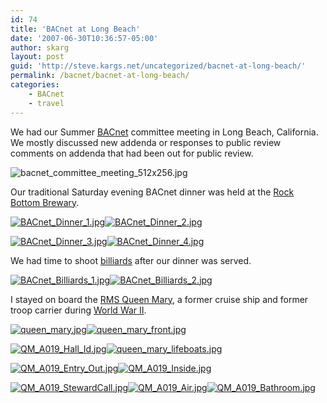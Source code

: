 ```yaml
---
id: 74
title: 'BACnet at Long Beach'
date: '2007-06-30T10:36:57-05:00'
author: skarg
layout: post
guid: 'http://steve.kargs.net/uncategorized/bacnet-at-long-beach/'
permalink: /bacnet/bacnet-at-long-beach/
categories:
    - BACnet
    - travel
---
```


We had our Summer [BACnet](http://www.bacnet.org/) committee meeting in Long Beach, California. We mostly discussed new addenda or responses to public review comments on addenda that had been out for public review.

![bacnet_committee_meeting_512x256.jpg](http://steve.kargs.net/wp-content/uploads/2007/bacnet_committee_meeting_512x256.jpg "bacnet_committee_meeting_512x256.jpg")

Our traditional Saturday evening BACnet dinner was held at the [Rock Bottom Brewary](http://www.rockbottomrestaurantsinc.com/).

[![BACnet_Dinner_1.jpg](http://steve.kargs.net/wp-content/uploads/2007/thumbs/BACnet_Dinner_1.jpg "BACnet_Dinner_1.jpg")](http://steve.kargs.net/wp-content/uploads/2007/BACnet_Dinner_1.jpg)[![BACnet_Dinner_2.jpg](http://steve.kargs.net/wp-content/uploads/2007/thumbs/BACnet_Dinner_2.jpg "BACnet_Dinner_2.jpg")](http://steve.kargs.net/wp-content/uploads/2007/BACnet_Dinner_2.jpg)

[![BACnet_Dinner_3.jpg](http://steve.kargs.net/wp-content/uploads/2007/thumbs/BACnet_Dinner_3.jpg "BACnet_Dinner_3.jpg")](http://steve.kargs.net/wp-content/uploads/2007/BACnet_Dinner_3.jpg)[![BACnet_Dinner_4.jpg](http://steve.kargs.net/wp-content/uploads/2007/thumbs/BACnet_Dinner_4.jpg "BACnet_Dinner_4.jpg")](http://steve.kargs.net/wp-content/uploads/2007/BACnet_Dinner_4.jpg)

We had time to shoot [billiards](http://en.wikipedia.org/wiki/Billiards) after our dinner was served.

[![BACnet_Billiards_1.jpg](http://steve.kargs.net/wp-content/uploads/2007/thumbs/BACnet_Billiards_1.jpg "BACnet_Billiards_1.jpg")](http://steve.kargs.net/wp-content/uploads/2007/BACnet_Billiards_1.jpg)[![BACnet_Billiards_2.jpg](http://steve.kargs.net/wp-content/uploads/2007/thumbs/BACnet_Billiards_2.jpg "BACnet_Billiards_2.jpg")](http://steve.kargs.net/wp-content/uploads/2007/BACnet_Billiards_2.jpg)

I stayed on board the [RMS Queen Mary](http://en.wikipedia.org/wiki/RMS_Queen_Mary), a former cruise ship and former troop carrier during [World War II](http://en.wikipedia.org/wiki/World_War_II).

[![queen_mary.jpg](http://steve.kargs.net/wp-content/uploads/2007/thumbs/queen_mary.jpg "queen_mary.jpg")](http://steve.kargs.net/wp-content/uploads/2007/queen_mary.jpg)[![queen_mary_front.jpg](http://steve.kargs.net/wp-content/uploads/2007/thumbs/queen_mary_front.jpg "queen_mary_front.jpg")](http://steve.kargs.net/wp-content/uploads/2007/queen_mary_front.jpg)

[![QM_A019_Hall_Id.jpg](http://steve.kargs.net/wp-content/uploads/2007/thumbs/QM_A019_Hall_Id.jpg "QM_A019_Hall_Id.jpg")](http://steve.kargs.net/wp-content/uploads/2007/QM_A019_Hall_Id.jpg)[![queen_mary_lifeboats.jpg](http://steve.kargs.net/wp-content/uploads/2007/thumbs/queen_mary_lifeboats.jpg "queen_mary_lifeboats.jpg")](http://steve.kargs.net/wp-content/uploads/2007/queen_mary_lifeboats.jpg)

[![QM_A019_Entry_Out.jpg](http://steve.kargs.net/wp-content/uploads/2007/thumbs/QM_A019_Entry_Out.jpg "QM_A019_Entry_Out.jpg")](http://steve.kargs.net/wp-content/uploads/2007/QM_A019_Entry_Out.jpg)[![QM_A019_Inside.jpg](http://steve.kargs.net/wp-content/uploads/2007/thumbs/QM_A019_Inside.jpg "QM_A019_Inside.jpg")](http://steve.kargs.net/wp-content/uploads/2007/QM_A019_Inside.jpg)

[![QM_A019_StewardCall.jpg](http://steve.kargs.net/wp-content/uploads/2007/thumbs/QM_A019_StewardCall.jpg "QM_A019_StewardCall.jpg")](http://steve.kargs.net/wp-content/uploads/2007/QM_A019_StewardCall.jpg)[![QM_A019_Air.jpg](http://steve.kargs.net/wp-content/uploads/2007/thumbs/QM_A019_Air.jpg "QM_A019_Air.jpg")](http://steve.kargs.net/wp-content/uploads/2007/QM_A019_Air.jpg)[![QM_A019_Bathroom.jpg](http://steve.kargs.net/wp-content/uploads/2007/thumbs/QM_A019_Bathroom.jpg "QM_A019_Bathroom.jpg")](http://steve.kargs.net/wp-content/uploads/2007/QM_A019_Bathroom.jpg)